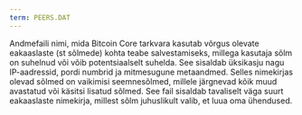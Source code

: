 ```yaml
---
term: PEERS.DAT
---
```


Andmefaili nimi, mida Bitcoin Core tarkvara kasutab võrgus olevate eakaaslaste (st sõlmede) kohta teabe salvestamiseks, millega kasutaja sõlm on suhelnud või võib potentsiaalselt suhelda. See sisaldab üksikasju nagu IP-aadressid, pordi numbrid ja mitmesugune metaandmed. Selles nimekirjas olevad sõlmed on vaikimisi seemnesõlmed, millele järgnevad kõik muud avastatud või käsitsi lisatud sõlmed. See fail sisaldab tavaliselt väga suurt eakaaslaste nimekirja, millest sõlm juhuslikult valib, et luua oma ühendused.